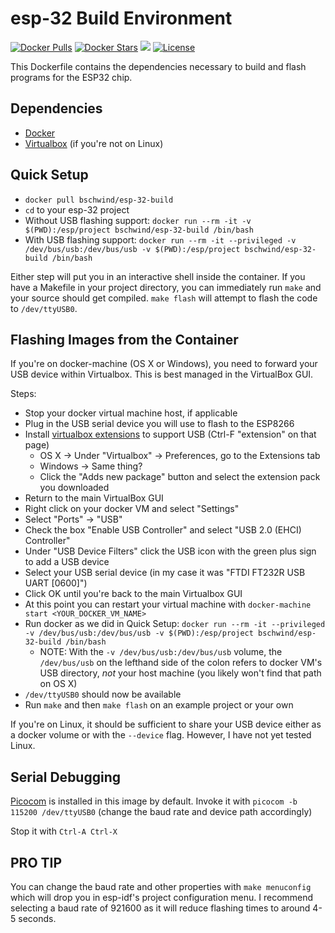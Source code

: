 esp-32 Build Environment
===============================

[![Docker Pulls](https://img.shields.io/docker/pulls/bschwind/esp-32-build.svg)](https://hub.docker.com/r/bschwind/esp-32-build/) [![Docker Stars](https://img.shields.io/docker/stars/bschwind/esp-32-build.svg)](https://hub.docker.com/r/bschwind/esp-32-build/) [![](https://images.microbadger.com/badges/image/bschwind/esp-32-build.svg)](https://microbadger.com/images/bschwind/esp-32-build "Get your own image badge on microbadger.com") [![License](https://img.shields.io/badge/license-MIT-blue.svg?style=flat)](https://github.com/bschwind/esp-build/blob/master/LICENSE)

This Dockerfile contains the dependencies necessary to build and flash programs for the ESP32 chip.

Dependencies
------------
- [Docker](https://www.docker.com/products/docker-toolbox)
- [Virtualbox](https://www.virtualbox.org/wiki/Downloads) (if you're not on Linux)

Quick Setup
-----------

* `docker pull bschwind/esp-32-build`
* `cd` to your esp-32 project
* Without USB flashing support: `docker run --rm -it -v $(PWD):/esp/project bschwind/esp-32-build /bin/bash`
* With USB flashing support: `docker run --rm -it --privileged -v /dev/bus/usb:/dev/bus/usb -v $(PWD):/esp/project bschwind/esp-32-build /bin/bash`

Either step will put you in an interactive shell inside the container. If you have a Makefile in your project directory, you can immediately
run `make` and your source should get compiled. `make flash` will attempt to flash the code to `/dev/ttyUSB0`.

Flashing Images from the Container
----------------------------------

If you're on docker-machine (OS X or Windows), you need to forward your USB device within Virtualbox. This is best managed in the VirtualBox GUI.

Steps:

* Stop your docker virtual machine host, if applicable
* Plug in the USB serial device you will use to flash to the ESP8266
* Install [virtualbox extensions](https://www.virtualbox.org/wiki/Downloads) to support USB (Ctrl-F "extension" on that page)
  * OS X -> Under "Virtualbox" -> Preferences, go to the Extensions tab
  * Windows -> Same thing?
  * Click the "Adds new package" button and select the extension pack you downloaded
* Return to the main VirtualBox GUI
* Right click on your docker VM and select "Settings"
* Select "Ports" -> "USB"
* Check the box "Enable USB Controller" and select "USB 2.0 (EHCI) Controller"
* Under "USB Device Filters" click the USB icon with the green plus sign to add a USB device
* Select your USB serial device (in my case it was "FTDI FT232R USB UART [0600]")
* Click OK until you're back to the main Virtualbox GUI
* At this point you can restart your virtual machine with `docker-machine start <YOUR_DOCKER_VM_NAME>`
* Run docker as we did in Quick Setup: `docker run --rm -it --privileged -v /dev/bus/usb:/dev/bus/usb -v $(PWD):/esp/project bschwind/esp-32-build /bin/bash`
  * NOTE: With the `-v /dev/bus/usb:/dev/bus/usb` volume, the `/dev/bus/usb` on the lefthand side of the colon refers to docker VM's USB directory, *not* your host machine (you likely won't find that path on OS X)
* `/dev/ttyUSB0` should now be available
* Run `make` and then `make flash` on an example project or your own

If you're on Linux, it should be sufficient to share your USB device either as a docker volume or with the `--device` flag. However, I have not yet tested Linux.

Serial Debugging
----------------

[Picocom](https://github.com/npat-efault/picocom) is installed in this image by default. Invoke it with `picocom -b 115200 /dev/ttyUSB0` (change the baud rate and device path accordingly)

Stop it with `Ctrl-A Ctrl-X`

PRO TIP
-------

You can change the baud rate and other properties with `make menuconfig` which will drop you in esp-idf's project configuration menu. I recommend selecting a baud rate of 921600 as it will reduce flashing times to around 4-5 seconds.
 
